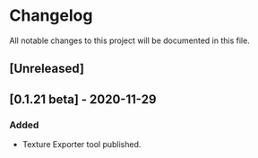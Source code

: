 # Changelog

All notable changes to this project will be documented in this file.

## [Unreleased]

## [0.1.21 beta] - 2020-11-29
### Added

- Texture Exporter tool published.